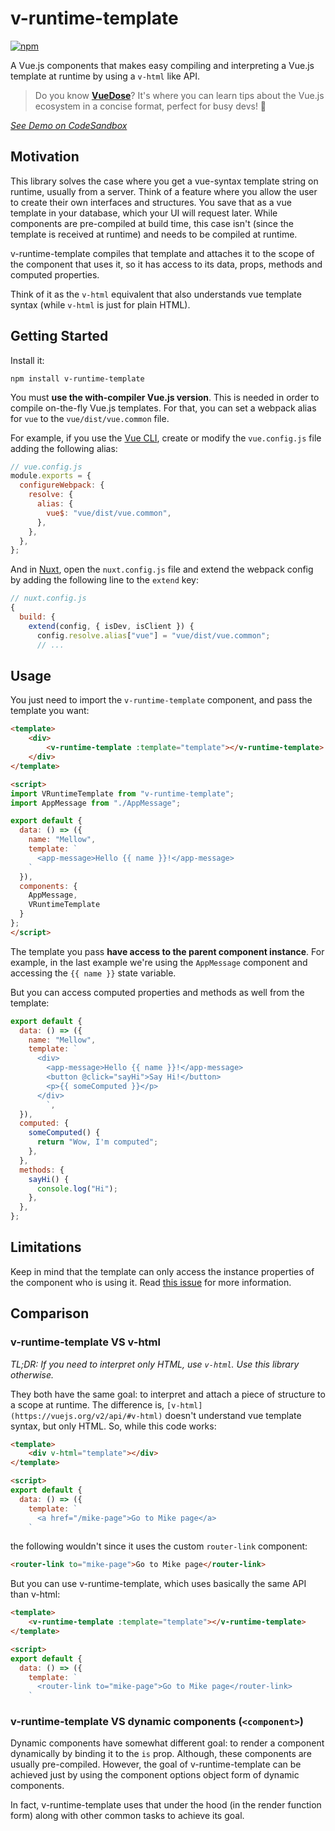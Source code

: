 # v-runtime-template

[![npm](https://img.shields.io/npm/v/v-runtime-template.svg)](https://www.npmjs.com/package/v-runtime-template)

A Vue.js components that makes easy compiling and interpreting a Vue.js template at runtime by using a `v-html` like API.

> Do you know **[VueDose](https://vuedose.tips)**? It's where you can learn tips about the Vue.js ecosystem in a concise format, perfect for busy devs! 🦄

*[See Demo on CodeSandbox](https://codesandbox.io/s/884v9kq790)*

## Motivation

This library solves the case where you get a vue-syntax template string on runtime, usually from a server. Think of a feature where you allow the user to create their own interfaces and structures. You save that as a vue template in your database, which your UI will request later. While components are pre-compiled at build time, this case isn't (since the template is received at runtime) and needs to be compiled at runtime.

v-runtime-template compiles that template and attaches it to the scope of the component that uses it, so it has access to its data, props, methods and computed properties.

Think of it as the `v-html` equivalent that also understands vue template syntax (while `v-html` is just for plain HTML).

## Getting Started

Install it:

```
npm install v-runtime-template
```

You must **use the with-compiler Vue.js version**. This is needed in order to compile on-the-fly Vue.js templates. For that, you can set a webpack alias for `vue` to the `vue/dist/vue.common` file.

For example, if you use the [Vue CLI](https://github.com/vuejs/vue-cli), create or modify the `vue.config.js` file adding the following alias:

```js
// vue.config.js
module.exports = {
  configureWebpack: {
    resolve: {
      alias: {
        vue$: "vue/dist/vue.common",
      },
    },
  },
};
```

And in [Nuxt](http://nuxtjs.org/), open the `nuxt.config.js` file and extend the webpack config by adding the following line to the `extend` key:

```js
// nuxt.config.js
{
  build: {
    extend(config, { isDev, isClient }) {
      config.resolve.alias["vue"] = "vue/dist/vue.common";
      // ...
```

## Usage

You just need to import the `v-runtime-template` component, and pass the template you want:

```html
<template>
	<div>
		<v-runtime-template :template="template"></v-runtime-template>
	</div>
</template>

<script>
import VRuntimeTemplate from "v-runtime-template";
import AppMessage from "./AppMessage";

export default {
  data: () => ({
    name: "Mellow",
    template: `
      <app-message>Hello {{ name }}!</app-message>
    `
  }),
  components: {
    AppMessage,
    VRuntimeTemplate
  }
};
</script>
```

The template you pass **have access to the parent component instance**. For example, in the last example we're using the `AppMessage` component and accessing the `{{ name }}` state variable.

But you can access computed properties and methods as well from the template:

```js
export default {
  data: () => ({
    name: "Mellow",
    template: `
      <div>
        <app-message>Hello {{ name }}!</app-message>
        <button @click="sayHi">Say Hi!</button>
        <p>{{ someComputed }}</p>
      </div>
		`,
  }),
  computed: {
    someComputed() {
      return "Wow, I'm computed";
    },
  },
  methods: {
    sayHi() {
      console.log("Hi");
    },
  },
};
```

## Limitations

Keep in mind that the template can only access the instance properties of the component who is using it. Read [this issue](https://github.com/alexjoverm/v-runtime-template/issues/9) for more information.

## Comparison

### v-runtime-template VS v-html

_TL;DR: If you need to interpret only HTML, use `v-html`. Use this library otherwise._

They both have the same goal: to interpret and attach a piece of structure to a scope at runtime. The difference is, `[v-html](https://vuejs.org/v2/api/#v-html)` doesn't understand vue template syntax, but only HTML. So, while this code works:

```html
<template>
	<div v-html="template"></div>
</template>

<script>
export default {
  data: () => ({
    template: `
      <a href="/mike-page">Go to Mike page</a>
    `
```

the following wouldn't since it uses the custom `router-link` component:

```html
<router-link to="mike-page">Go to Mike page</router-link>
```

But you can use v-runtime-template, which uses basically the same API than v-html:

```html
<template>
	<v-runtime-template :template="template"></v-runtime-template>
</template>

<script>
export default {
  data: () => ({
    template: `
      <router-link to="mike-page">Go to Mike page</router-link>
    `
```

### v-runtime-template VS dynamic components (`<component>`)

Dynamic components have somewhat different goal: to render a component dynamically by binding it to the `is` prop. Although, these components are usually pre-compiled. However, the goal of v-runtime-template can be achieved just by using the component options object form of dynamic components.

In fact, v-runtime-template uses that under the hood (in the render function form) along with other common tasks to achieve its goal.
